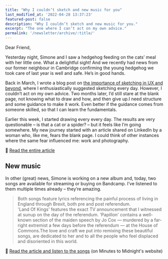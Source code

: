 ```yaml
---
title: "Why I couldn’t sketch and new music for you"
last_modified_at: '2022-04-28 13:37:23'
featured-post: false
description: "Why I couldn’t sketch and new music for you."
excerpt: "The one where I can’t act on my own advice."
permalink: '/newsletter/archive/:title/'
---
```

Dear Friend,

Yesterday night, Simone and I saw a hedgehog feeding on the cats’ meal with her little one. What a delightful sight! And we recently had news from our former neighbour in Cambridge confirming the young hedgehog we took care of last year is well and safe. He’s in good hands.

Back in March, I wrote a blog post on [the importance of sketching in UX and beyond](https://silviamaggidesign.com/design-digested/importance-of-sketching-in-ux/), where I enthusiastically suggested sketching every day. However, I couldn’t act on my own advice. Two months later, I’d still stare at the blank page, not knowing what to draw and how, and then give up.I need structure and some guidance to make it work. Even better if the guidance comes from someone skilled, so that I can learn the fundamentals.

Earlier this week, I started drawing every every day. The results are very questionable – is that a cat or a spider? – but it feels like I’m going somewhere. My new journey started with an article shared on LinkedIn by a woman who, like me, fears the blank page. I could think of other instances where the same fear influenced me: work and photography.

<p class="detached">🔗 <a href="https://silviamaggidesign.com/drawing/learning-to-draw/">Read the entire article</a></p>

## New music

In other (great) news, Simone is working on a new album and, today, two songs are available for streaming or buying on Bandcamp. I’ve listened to them multiple times already – they’re amazing.

> Both songs feature lyrics referencing the painful process of living in England through Brexit, both pre and post referendum.
> <br>
> 'Land Of Kings' features the exact TV announcement that I witnessed at sunup on the day of the referendum. 'Papillon' contains a well-known section of the maiden speech by Jo Cox — murdered by a far-right extremist a few days before the referendum — at the House of Commons.The love and craft we put into remixing these beautiful songs, are dedicated to her and to all the people who feel displaced and disoriented in this world.

<p class="detached">🔗 <a href="https://minutestomidnight.co.uk/the-die-is-cast-ep/">Read the article and listen to the songs</a> (on Minutes to Midnight's website)</p>